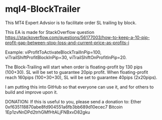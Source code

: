 # mql4-BlockTrailer
This MT4 Expert Advsior is to facilitate order SL trailing by block.

This EA is made for StackOverflow question https://stackoverflow.com/questions/56177003/how-to-keep-a-10-pip-profit-gap-between-stop-loss-and-current-price-as-profits-i

Example:
viProfitToActivateBlockTrailInPip=100, viTrailShiftProfitBlockInPip=30, viTrailShiftOnProfitInPip=20.

The Block-Trailing will start when order is floating-profit by 130 pips (100+30). SL will be set to guarantee 20pip profit.
When floating-profit reach 160pips (100+30+30), SL will be set to guarantee 40pips (2x20pips).

I am putting this into GitHub so that everyone can use it, and for others to build and improve upon it.


DONATION: If this is useful to you, please send a donation to:
Ether 0xf635118870abe8fd904551a6fb3bb689d10ecec7
Bitcoin 1Ep1zvNnDPd2trhGMfHtALjFNBxvD82gku
